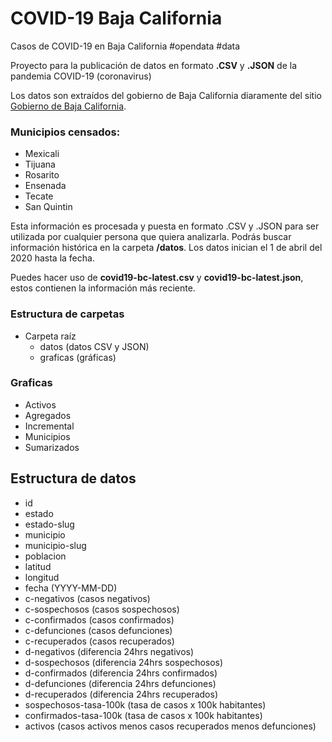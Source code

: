 # COVID-19 Baja California
Casos de COVID-19 en Baja California #opendata #data

Proyecto para la publicación de datos en formato **.CSV** y **.JSON** de la pandemia COVID-19 (coronavirus)

Los datos son extraídos del gobierno de Baja California diaramente del sitio [Gobierno de Baja California](https://www.facebook.com/BC.Gobierno).

### Municipios censados:
- Mexicali
- Tijuana
- Rosarito
- Ensenada
- Tecate
- San Quintin

Esta información es procesada y puesta en formato .CSV y .JSON para ser utilizada por cualquier persona que quiera analizarla. Podrás buscar información histórica en la carpeta **/datos**. Los datos inician el 1 de abril del 2020 hasta la fecha.

Puedes hacer uso de **covid19-bc-latest.csv** y **covid19-bc-latest.json**, estos contienen la información más reciente.

### Estructura de carpetas
- Carpeta raíz
  - datos (datos CSV y JSON)
  - graficas (gráficas)

### Graficas
- Activos
- Agregados
- Incremental
- Municipios
- Sumarizados

## Estructura de datos
- id
- estado
- estado-slug
- municipio
- municipio-slug
- poblacion
- latitud
- longitud
- fecha (YYYY-MM-DD)
- c-negativos (casos negativos)
- c-sospechosos (casos sospechosos)
- c-confirmados (casos confirmados)
- c-defunciones (casos defunciones)
- c-recuperados (casos recuperados)
- d-negativos (diferencia 24hrs negativos)
- d-sospechosos (diferencia 24hrs sospechosos)
- d-confirmados (diferencia 24hrs confirmados)
- d-defunciones (diferencia 24hrs defunciones)
- d-recuperados (diferencia 24hrs recuperados)
- sospechosos-tasa-100k (tasa de casos x 100k habitantes)
- confirmados-tasa-100k (tasa de casos x 100k habitantes)
- activos (casos activos menos casos recuperados menos defunciones)
